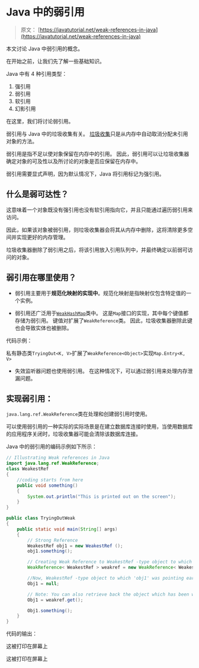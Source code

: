 # Java 中的弱引用

> 原文： [https://javatutorial.net/weak-references-in-java](https://javatutorial.net/weak-references-in-java)

本文讨论 Java 中弱引用的概念。

在开始之前，让我们先了解一些基础知识。

Java 中有 4 种引用类型：

1.  强引用
2.  弱引用
3.  软引用
4.  幻影引用

在这里，我们将讨论弱引用。

弱引用与 Java 中的垃圾收集有关。 [垃圾收集](https://javatutorial.net/java-garbage-collection)只是从内存中自动取消分配未引用对象的方法。

弱引用是指不足以使对象保留在内存中的引用。 因此，弱引用可以让垃圾收集器确定对象的可及性以及所讨论的对象是否应保留在内存中。

弱引用需要显式声明，因为默认情况下，Java 将引用标记为强引用。

## 什么是弱可达性？

这意味着一个对象既没有强引用也没有软引用指向它，并且只能通过遍历弱引用来访问。

因此，如果该对象被弱引用，则垃圾收集器会将其从内存中删除，这将清除更多空间并实现更好的内存管理。

垃圾收集器删除了弱引用之后，将该引用放入引用队列中，并最终确定以前弱可访问的对象。

## 弱引用在哪里使用？

*   弱引用主要用于**规范化映射的实现中**。规范化映射是指映射仅包含特定值的一个实例。

*   弱引用还广泛用于[`WeakHashMap`](https://javatutorial.net/java-weakhashmap-example)类中。 这是`Map`接口的实现，其中每个键值都存储为弱引用。 键值对扩展了`WeakReference`类。 因此，垃圾收集器删除此键也会导致实体也被删除。

代码示例：

私有静态类`TryingOut<K, V>`扩展了`WeakReference<Object>`实现`Map.Entry<K, V>`

*   失效监听器问题也使用弱引用。 在这种情况下，可以通过弱引用来处理内存泄漏问题。

## 实现弱引用：

`java.lang.ref.WeakReference`类在处理和创建弱引用时使用。

可以使用弱引用的一种实际的实际场景是在建立数据库连接时使用，当使用数据库的应用程序关闭时，垃圾收集器可能会清除该数据库连接。

Java 中的弱引用的编码示例如下所示：

```java
// Illustrating Weak references in Java 
import java.lang.ref.WeakReference; 
class WeakestRef 
{ 
    //coding starts from here
    public void something() 
    { 
        System.out.println("This is printed out on the screen"); 
    } 
} 

public class TryingOutWeak
{ 
    public static void main(String[] args) 
    { 
        // Strong Reference 
        WeakestRef obj1 = new WeakestRef ();    
        obj1.something(); 

        // Creating Weak Reference to WeakestRef -type object to which 'obj1' is also pointing. 
        WeakReference< WeakestRef > weakref = new WeakReference< WeakestRef >(obj1); 

        //Now, WeakestRef -type object to which 'obj1' was pointing earlier is not available for garbage   //collection. But will be only be garbage collected when JVM needs memory. 
        Obj1 = null;  

        // Note: You can also retrieve back the object which has been weakly referenced. It succesfully     //calls the method. 
        Obj1 = weakref.get();  

        Obj1.something(); 
    } 
}

```

代码的输出：

这被打印在屏幕上

这被打印在屏幕上